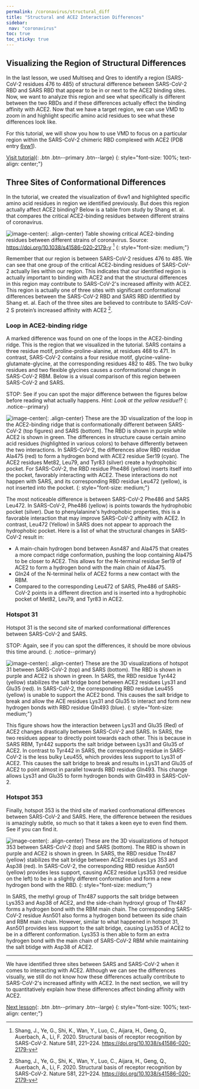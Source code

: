 ```yaml
---
permalink: /coronavirus/structural_diff
title: "Structural and ACE2 Interaction Differences"
sidebar:
 nav: "coronavirus"
toc: true
toc_sticky: true
---
```

## Visualizing the Region of Structural Differences
In the last lesson, we used Multiseq and Qres to identify a region (SARS-CoV-2 residues 476 to 485) of structural difference between SARS-CoV-2 RBD and SARS RBD that appear to be in or next to the ACE2 binding sites. Now, we want to analyze this region and see what specifically is different between the two RBDs and if these differences actually effect the binding affinity with ACE2. Now that we have a target region, we can use VMD to zoom in and highlight specific amino acid residues to see what these differences look like.

For this tutorial, we will show you how to use VMD to focus on a particular region within the SARS-CoV-2 chimeric RBD complexed with ACE2 (PDB entry <a href="https://www.rcsb.org/structure/6vw1" target="_blank">6vw1</a>).

[Visit tutorial](tutorial_visualization){: .btn .btn--primary .btn--large}
{: style="font-size: 100%; text-align: center;"}

## Three Sites of Conformational Differences
In the tutorial, we created the visualization of 6vw1 and highlighted specific amino acid residues in region we identified previously. But does this region actually affect ACE2 binding? Below is a table from study by Shang et. al. that compares the critical ACE2-binding residues between different strains of coronavirus.

![image-center](../assets/images/ShangTable.png){: .align-center}
Table showing critical ACE2-binding residues between different strains of coronavirus. Source: https://doi.org/10.1038/s41586-020-2179-y [^Shang]
{: style="font-size: medium;"}


Remember that our region is between SARS-CoV-2 residues 476 to 485. We can see that one group of the critical ACE2-binding residues of SARS-CoV-2 actually lies within our region. This indicates that our identified region is actually important to binding with ACE2 and that the structural differences in this region may contribute to SARS-CoV-2's increased affinity with ACE2. This region is actually one of three sites with significant conformational differences between the SARS-CoV-2 RBD and SARS RBD identified by Shang et. al. Each of the three sites are believed to contribute to SARS-CoV-2 S protein’s increased affinity with ACE2 [^Shang].

### Loop in ACE2-binding ridge

A marked difference was found on one of the loops in the ACE2-binding ridge. This is the region that we visualized in the tutorial. SARS contains a three residue motif, proline-proline-alanine, at residues 468 to 471. In contrast, SARS-CoV-2 contains a four residue motif, glycine-valine-glutamate-glycine, at the corresponding residues 482 to 485. The two bulky residues and two flexible glycines causes a conformational change in SARS-CoV-2 RBM. Below is a visual comparison of this region between SARS-CoV-2 and SARS. 

STOP: See if you can spot the major difference between the figures below before reading what actually happens. *Hint: Look at the yellow residue!*? {: .notice--primary}

![image-center](../assets/images/Ridge.png){: .align-center}
These are the 3D visualization of the loop in the ACE2-binding ridge that is conformationally different between SARS-CoV-2 (top figures) and SARS (bottom). The RBD is shown in purple while ACE2 is shown in green. The differences in structure cause certain amino acid residues (highlighted in various colors) to behave differently between the two interactions. In SARS-CoV-2, the differences allow RBD residue Ala475 (red) to form a hydrogen bond with ACE2 residue Ser19 (cyan). The ACE2 residues Met82, Leu79, and Tyr83 (silver) create a hydrophobic pocket. For SARS-CoV-2, the RBD residue Phe486 (yellow) inserts itself into the pocket, favorably interacting with ACE2. These interactions do not happen with SARS, and its corresponding RBD residue Leu472 (yellow), is not inserted into the pocket.
{: style="font-size: medium;"}

The most noticeable difference is between SARS-CoV-2 Phe486 and SARS Leu472. In SARS-CoV-2, Phe486 (yellow) is points towards the hydrophobic pocket (silver). Due to phenylalanine's hydrophobic properties, this is a favorable interaction that may improve SARS-CoV-2 affinity with ACE2. In contrast, Leu472 (Yellow) in SARS does not appear to approach the hydrophobic pocket. Here is a list of what the structural changes in SARS-CoV-2 result in:

* A main-chain hydrogen bond between Asn487 and Ala475 that creates a more compact ridge conformation, pushing the loop containing Ala475 to be closer to ACE2. This allows for the N-terminal residue Ser19 of ACE2 to form a hydrogen bond with the main chain of Ala475.
* Gln24 of the N-terminal helix of ACE2 forms a new contact with the RBM.
* Compared to the corresponding Leu472 of SARS, Phe486 of SARS-CoV-2 points in a different direction and is inserted into a hydrophobic pocket of Met82, Leu79, and Tyr83 in ACE2.

### Hotspot 31

Hotspot 31 is the second site of marked conformational differences between SARS-CoV-2 and SARS. 

STOP: Again, see if you can spot the differences, it should be more obvious this time around. {: .notice--primary}

![image-center](../assets/images/Hotspot31.png){: .align-center}
These are the 3D visualizations of hotspot 31 between SARS-CoV-2 (top) and SARS (bottom). The RBD is shown in purple and ACE2 is shown in green. In SARS, the RBD residue Tyr442 (yellow) stabilizes the salt bridge bond between ACE2 residues Lys31 and Glu35 (red). In SARS-CoV-2, the corresponding RBD residue Leu455 (yellow) is unable to support the ACE2 bond. This causes the salt bridge to break and allow the ACE residues Lys31 and Glu35 to interact and form new hydrogen bonds with RBD residue Gln493 (blue).
{: style="font-size: medium;"}

This figure shows how the interaction between Lys31 and Glu35 (Red) of ACE2 changes drastically between SARS-CoV-2 and SARS. In SARS, the two residues appear to directly point towards each other. This is because in SARS RBM, Tyr442 supports the salt bridge between Lys31 and Glu35 of ACE2. In contrast to Tyr442 in SARS, the corresponding residue in SARS-CoV-2 is the less bulky Leu455, which provides less support to Lys31 of ACE2. This causes the salt bridge to break and results in Lys31 and Glu35 of ACE2 to point almost in parallel towards RBD residue Gln493. This change allows Lys31 and Glu35 to form hydrogen bonds with Gln493 in SARS-CoV-2.

### Hotspot 353

Finally, hotspot 353 is the third site of marked confromational differences between SARS-CoV-2 and SARS. Here, the difference between the residues is amazingly subtle, so much so that it takes a keen eye to even find them. See if you can find it.


![image-center](../assets/images/Hotspot353.png){: .align-center}
These are the 3D visualizations of hotspot 353 between SARS-CoV-2 (top) and SARS (bottom). The RBD is shown in purple and ACE2 is shown in green. In SARS, the RBD residue Thr487 (yellow) stabilizes the salt bridge between ACE2 residues Lys 353 and Asp38 (red). In SARS-CoV-2, the corresponding RBD residue Asn501 (yellow) provides less support, causing ACE2 residue Lys353 (red residue on the left) to be in a slightly different conformation and form a new hydrogen bond with the RBD.
{: style="font-size: medium;"}

In SARS, the methyl group of Thr487 supports the salt bridge between Lys353 and Asp38 of ACE2, and the side-chain hydroxyl group of Thr487 forms a hydrogen bond with the RBM main chain. The corresponding SARS-CoV-2 residue Asn501 also forms a hydrogen bond between its side chain and RBM main chain. However, similar to what happened in hotspot 31, Asn501 provides less support to the salt bridge, causing Lys353 of ACE2 to be in a different conformation. Lys353 is then able to form an extra hydrogen bond with the main chain of SARS-CoV-2 RBM while maintaining the salt btidge with Asp38 of ACE2.

<hr>

We have identified three sites between SARS and SARS-CoV-2 when it comes to interacting with ACE2. Although we can see the differences visually, we still do not know how these differences actually contribute to SARS-CoV-2's increased affinity with ACE2. In the next section, we will try to quantitatively explain how these differences affect binding affinity with ACE2.

[Next lesson](NAMD){: .btn .btn--primary .btn--large}
{: style="font-size: 100%; text-align: center;"}

[^Hamming]: Hamming, I., Timens, W., Bulthuis, M., Lely, A., Navis, G., Goor, H. 2004. Tissue distribution of ACE2 portein, the functional receptor for SARS coronavirus. A first step in understanding SARS pathogenesis. J Pathol 203(2), 631-637. https://doi.org/10.1002/path.1570

[^Samavati]: Samavati, L., Uhal, B. 2020. ACE2, Much more than just a receptor for sars-cov-2. Front. Cell. Infect. Microbiol 10. https://doi.org/10.3389/fcimb.2020.00317 

[^Shang]: Shang, J., Ye, G., Shi, K., Wan, Y., Luo, C., Aijara, H., Geng, Q., Auerbach, A., Li, F. 2020. Structural basis of receptor recognition by SARS-CoV-2. Nature 581, 221–224. https://doi.org/10.1038/s41586-020-2179-y
